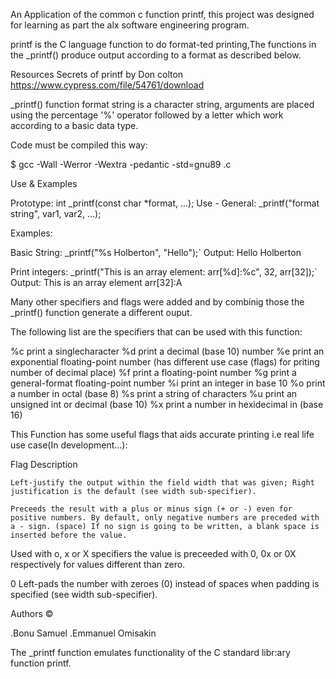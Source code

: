 An Application of the common c function printf, this project was designed for learning as part the alx software engineering program.

printf is the C language function to do format-ted printing,The functions in the _printf() produce output according to a format as described below.

Resources Secrets of printf by Don colton https://www.cypress.com/file/54761/download

_printf() function format string is a character string, arguments are placed using the percentage '%' operator followed by a letter which work according to a basic data type.

Code must be compiled this way:

$ gcc -Wall -Werror -Wextra -pedantic -std=gnu89 .c

Use & Examples

Prototype: int _printf(const char *format, ...); Use - General: _printf("format string", var1, var2, ...);

Examples:

Basic String: _printf("%s Holberton", "Hello");`
    Output: Hello Holberton

Print integers: _printf("This is an array element: arr[%d]:%c", 32, arr[32]);`
    Output: This is an array element arr[32]:A

Many other specifiers and flags were added and by combinig those the _printf() function generate a different ouput.

The following list are the specifiers that can be used with this function:

%c print a singlecharacter %d print a decimal (base 10) number %e print an exponential floating-point number (has different use case (flags) for priting number of decimal place) %f print a floating-point number %g print a general-format floating-point number %i print an integer in base 10 %o print a number in octal (base 8) %s print a string of characters %u print an unsigned int or decimal (base 10) %x print a number in hexidecimal in (base 16)

This Function has some useful flags that aids accurate printing i.e real life use case(In development...):

Flag Description

    Left-justify the output within the field width that was given; Right justification is the default (see width sub-specifier).

    Preceeds the result with a plus or minus sign (+ or -) even for positive numbers. By default, only negative numbers are preceded with a - sign. (space) If no sign is going to be written, a blank space is inserted before the value.

Used with o, x or X specifiers the value is preceeded with 0, 0x or 0X respectively for values different than zero.

0 Left-pads the number with zeroes (0) instead of spaces when padding is specified (see width sub-specifier).

Authors ©

.Bonu Samuel 
.Emmanuel Omisakin

The _printf function emulates functionality of the C standard libr:ary function printf.
